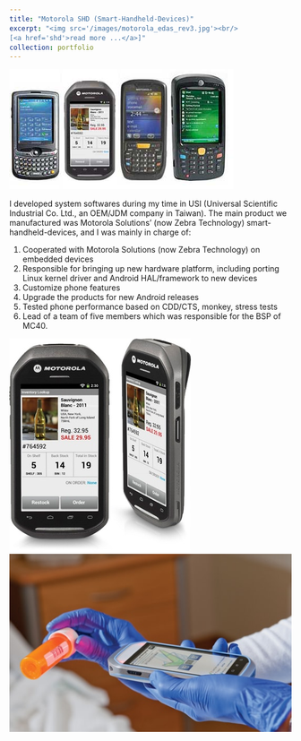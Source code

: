 ```yaml
---
title: "Motorola SHD (Smart-Handheld-Devices)"
excerpt: "<img src='/images/motorola_edas_rev3.jpg'><br/>
[<a href='shd'>read more ...</a>]"
collection: portfolio
---
```


<img src='/images/motorola_edas_rev3.jpg'>

I developed system softwares during my time in USI (Universal Scientific Industrial Co. Ltd., an OEM/JDM company in Taiwan). The main product we manufactured was Motorola Solutions’ (now Zebra Technology) smart-handheld-devices, and I was mainly in charge of:  
1. Cooperated with Motorola Solutions (now Zebra Technology) on embedded devices
2. Responsible for bringing up new hardware platform, including porting Linux kernel driver and Android HAL/framework to new devices
3. Customize phone features  
4. Upgrade the products for new Android releases
5. Tested phone performance based on CDD/CTS, monkey, stress tests
6. Lead of a team of five members which was responsible for the BSP of MC40.

<img src='/images/motorola_mc40.jpg'><img src='/images/mc40-hc-scanning-medicine-application-photography.jpg'>

